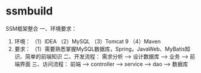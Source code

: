 # ssmbuild
SSM框架整合
一、环境要求：
  1. 环境：
  （1）IDEA
  （2）MySQL
  （3）Tomcat 9
  （4）Maven
  2. 要求：
  （1）需要熟悉掌握MySQL数据库，Spring，JavaWeb、MyBatis知识、简单的前端知识
二、开发流程：
  需求分析 --> 设计数据库 --> 业务 --> 前端界面
三、访问流程：
  前端 --> controller --> service --> dao --> 数据库
